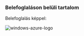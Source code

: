 ### <a name="this-is-content-within-the-include"></a>Belefoglaláson belüli tartalom
Belefoglalás képpel:

![windows-azure-logo](./media/example-include-images/windows-azure.png)

